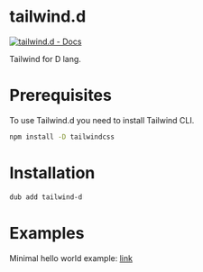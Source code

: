 # tailwind.d

[![tailwind.d - Docs](https://img.shields.io/badge/tailwind.d-Docs-blue)](https://rorkh.github.io/tailwind-d/tailwind.html)

Tailwind for D lang.

# Prerequisites

To use Tailwind.d you need to install Tailwind CLI.

```sh
npm install -D tailwindcss
```

# Installation

```sh
dub add tailwind-d
```

# Examples

Minimal hello world example: [link](https://github.com/Rorkh/tailwind.d-vibe.d/)
